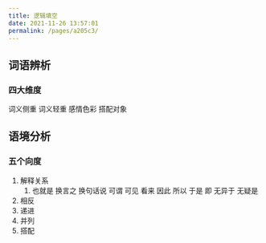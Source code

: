 ```yaml
---
title: 逻辑填空
date: 2021-11-26 13:57:01
permalink: /pages/a205c3/
---
```

## 词语辨析
### 四大维度
词义侧重
词义轻重
感情色彩
搭配对象
## 语境分析
### 五个向度
1. 解释关系
	1. 也就是 换言之 换句话说 可谓 可见 看来 因此 所以 于是 即 无异于 无疑是
3. 相反
4. 递进
5. 并列
6. 搭配